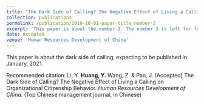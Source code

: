 ```yaml
---
title: "The Dark Side of Calling? The Negative Effect of Living a Calling on Organizational Citizenship Behavior"
collection: publications
permalink: /publication/2010-10-01-paper-title-number-2
excerpt: 'This paper is about the number 2. The number 3 is left for future work.'
date: Accepted
venue: 'Human Resources Development of China'
---
```

This paper is about the dark side of calling, expecting to be published in January, 2021.

Recommended citation: Li, Y. **Huang, Y.** Wang, Z. & Pan, J. (Accepted) The Dark Side of Calling? The Negative Effect of Living a Calling on Organizational Citizenship Behavior. *Human Resources Development of China.* (Top Chinese management journal, in Chinese)